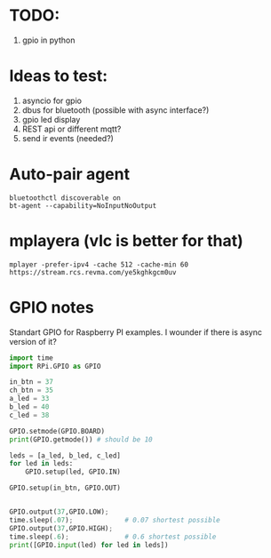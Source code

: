 # TODO:

 1. gpio in python

# Ideas to test:

 1. asyncio for gpio
 2. dbus for bluetooth (possible with async interface?)
 3. gpio led display
 4. REST api or different mqtt?
 5. send ir events (needed?)

# Auto-pair agent

    bluetoothctl discoverable on
    bt-agent --capability=NoInputNoOutput

# mplayera (vlc is better for that)
    mplayer -prefer-ipv4 -cache 512 -cache-min 60 https://stream.rcs.revma.com/ye5kghkgcm0uv

# GPIO notes
 
Standart GPIO for Raspberry PI examples. I wounder if there is async version of it?

```python
import time
import RPi.GPIO as GPIO

in_btn = 37
ch_btn = 35
a_led = 33
b_led = 40
c_led = 38

GPIO.setmode(GPIO.BOARD)
print(GPIO.getmode()) # should be 10

leds = [a_led, b_led, c_led]
for led in leds:
    GPIO.setup(led, GPIO.IN)

GPIO.setup(in_btn, GPIO.OUT)


GPIO.output(37,GPIO.LOW);
time.sleep(.07);             # 0.07 shortest possible
GPIO.output(37,GPIO.HIGH);
time.sleep(.6);              # 0.6 shortest possible
print([GPIO.input(led) for led in leds])

```
